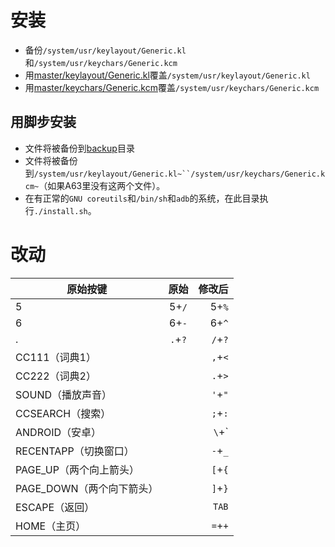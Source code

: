 # 安装

* 备份`/system/usr/keylayout/Generic.kl`和`/system/usr/keychars/Generic.kcm`
* 用[master/keylayout/Generic.kl](master/keylayout/Generic.kl)覆盖`/system/usr/keylayout/Generic.kl`
* 用[master/keychars/Generic.kcm](master/keychars/Generic.kcm)覆盖`/system/usr/keychars/Generic.kcm`

## 用脚步安装

* 文件将被备份到[backup](backup)目录
* 文件将被备份到`/system/usr/keylayout/Generic.kl~``/system/usr/keychars/Generic.kcm~`（如果A63里没有这两个文件）。
* 在有正常的`GNU coreutils`和`/bin/sh`和`adb`的系统，在此目录执行`./install.sh`。

# 改动

| 原始按键   | 原始      | 修改后  |
| --------- |:--------:| -----:|
| 5         | 5+`/`    | 5+`%`  |
| 6         | 6+`-`    | 6+`^` |
| .         | `.`+`?`  |  `/`+`?` |
| CC111（词典1） |      | `,`+`<`  |
| CC222（词典2） |      | `.`+`>` |
| SOUND（播放声音）|     | `'`+`"` |
| CCSEARCH（搜索）|     | `;`+`:` |
| ANDROID（安卓）|      | `\`+`|` |
| RECENTAPP（切换窗口）| | `-`+`_` |
| PAGE_UP（两个向上箭头）|| `[`+`{` |
| PAGE_DOWN（两个向下箭头）||`]`+`}` |
| ESCAPE（返回） |       | `TAB` |
| HOME（主页） |         | `=`+`+` |
